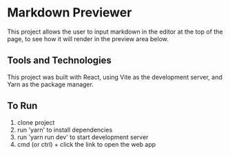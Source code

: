 # Markdown Previewer

This project allows the user to input markdown in the editor at the top of the page, to see how it will render in the preview area below.

## Tools and Technologies

This project was built with React, using Vite as the development server, and Yarn as the package manager.

## To Run

1. clone project
2. run 'yarn' to install dependencies
3. run 'yarn run dev' to start development server
4. cmd (or ctrl) + click the link to open the web app
